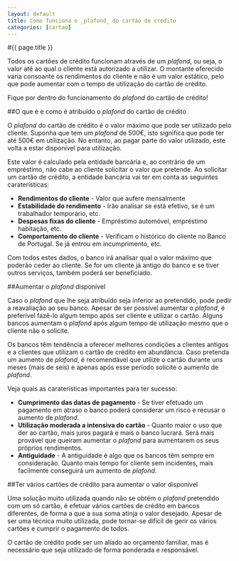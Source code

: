 ```yaml
---
layout: default
title: Como funciona o _plafond_ do cartão de crédito
categories: [cartao]
---
```


#{{ page.title }}

Todos os cartões de crédito funcionam através de um _plafond_, ou seja, o valor até ao qual o cliente está autorizado a utilizar. O montante oferecido varia consoante os rendimentos do cliente e não é um valor estático, pelo que pode aumentar com o tempo de utilização do cartão de crédito.

Fique por dentro do funcionamento do _plafond_ do cartão de crédito!

##O que é e como é atribuído o _plafond_ do cartão de crédito

O _plafond_ do cartão de crédito é o valor máximo que pode ser utilizado pelo cliente. Suponha que tem um _plafond_ de 500€, isto significa que pode ter até 500€ em utilização. No entanto, ao pagar parte do valor utilizado, este volta a estar disponível para utilização.

Este valor é calculado pela entidade bancária e, ao contrário de um empréstimo, não cabe ao cliente solicitar o valor que pretende.
Ao solicitar um cartão de crédito, a entidade bancária vai ter em conta as seguintes caraterísticas:

* __Rendimentos do cliente__ - Valor que aufere mensalmente
* __Estabilidade do rendimento__ - Irão analisar se está efetivo, se é um trabalhador temporário, etc.
* __Despesas fixas do cliente__ - Empréstimo automóvel, empréstimo habitação, etc.
* __Comportamento do cliente__ - Verificam o histórico do cliente no Banco de Portugal. Se já entrou em incumprimento, etc.

Com todos estes dados, o banco irá analisar qual o valor máximo que poderão ceder ao cliente. Se for um cliente já antigo do banco e se tiver outros serviços, também poderá ser beneficiado.

##Aumentar o _plafond_ disponível

Caso o _plafond_ que lhe seja atribuído seja inferior ao pretendido, pode pedir a reavaliação ao seu banco. Apesar de ser possível aumentar o _plafond_, é preferível fazê-lo algum tempo após ser cliente e utilizar o cartão. Alguns bancos aumentam o _plafond_ após algum tempo de utilização mesmo que o cliente não o solicite.

Os bancos têm tendência a oferecer melhores condições a clientes antigos e a clientes que utilizam o cartão de crédito em abundância. Caso pretenda um aumento de _plafond_, é recomendável que utilize o cartão durante uns meses (mais de seis) e apenas após esse período solicite o aumento de _plafond_.

Veja quais as caraterísticas importantes para ter sucesso:

* __Cumprimento das datas de pagamento__ - Se tiver efetuado um pagamento em atraso o banco poderá considerar um risco e recusar o aumento de _plafond_.
* __Utilização moderada a intensiva do cartão__ - Quanto maior o uso que der ao cartão, mais juros pagará e mais o banco lucrará. Será mais provável que queiram aumentar o _plafond_ para aumentarem os seus próprios rendimentos.
* __Antiguidade__ - A antiguidade é algo que os bancos têm sempre em consideração. Quanto mais tempo for cliente sem incidentes, mais facilmente conseguirá um aumento de _plafond_.

##Ter vários cartões de crédito para aumentar o valor disponível

Uma solução muito utilizada quando não se obtém o _plafond_ pretendido com um só cartão, é efetuar vários cartões de crédito em bancos diferentes, de forma a que a sua soma atinja o valor desejado. Apesar de ser uma técnica muito utilizada, pode tornar-se difícil de gerir os vários cartões e cumprir o pagamento de todos.

O cartão de crédito pode ser um aliado ao orçamento familiar, mas é necessário que seja utilizado de forma ponderada e responsável.
